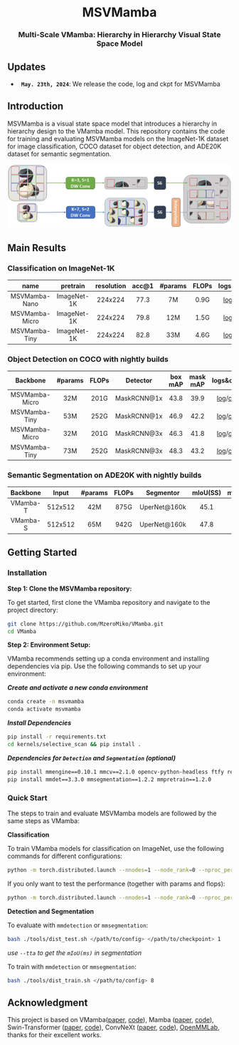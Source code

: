 
<div align="center">
<h1>MSVMamba </h1>
<h3>Multi-Scale VMamba: Hierarchy in Hierarchy Visual State Space Model</h3>

[//]: # (Paper: &#40;[arXiv 2401.10166]&#40;https://arxiv.org/abs/2401.10166&#41;&#41;)


</div>

## Updates
* **` May. 23th, 2024`**: We release the code, log and ckpt for MSVMamba


## Introduction
MSVMamba is a visual state space model that introduces a hierarchy in hierarchy design to the VMamba model. This repository contains the code for training and evaluating MSVMamba models on the ImageNet-1K dataset for image classification, COCO dataset for object detection, and ADE20K dataset for semantic segmentation.

[//]: # (add figure in ./assets/ms2d.jpg for illustration)
<p align="center">
  <img src="./assets/ms2d.jpg" width="800" />
</p>

## Main Results

### **Classification on ImageNet-1K**

|      name      | pretrain | resolution | acc@1 | #params | FLOPs |                                      logs&ckpts                                      | 
|:--------------:| :---: | :---: |:-----:|:-------:|:-----:|:------------------------------------------------------------------------------------:| 
| MSVMamba-Nano  | ImageNet-1K | 224x224 | 77.3  |   7M    | 0.9G  |                                  [log](#)/[ckpt](#)                                  |
| MSVMamba-Micro | ImageNet-1K | 224x224 | 79.8  |   12M   | 1.5G  |                                  [log](#)/[ckpt](#)                                  | 
| MSVMamba-Tiny  | ImageNet-1K | 224x224 | 82.8  |   33M   | 4.6G  |                                  [log](#)/[ckpt](#)                                  | 

### **Object Detection on COCO with nightly builds**
  
|    Backbone    | #params | FLOPs | Detector | box mAP | mask mAP |     logs&ckpts     | 
|:--------------:|:-------:|:-----:| :---: |:-------:|:--------:|:------------------:|
| MSVMamba-Micro |   32M   | 201G  | MaskRCNN@1x |  43.8   |   39.9   | [log](#)/[ckpt](#) |
| MSVMamba-Tiny  |   53M   | 252G  | MaskRCNN@1x |  46.9   |   42.2   | [log](#)/[ckpt](#) |
|    MSVMamba-Micro    |   32M   | 201G  | MaskRCNN@3x |  46.3   |   41.8   | [log](#)/[ckpt](#) |
|    MSVMamba-Tiny    |   73M   | 252G  | MaskRCNN@3x |  48.3   |   43.2   | [log](#)/[ckpt](#) |


### **Semantic Segmentation on ADE20K with nightly builds**

| Backbone | Input| #params | FLOPs | Segmentor | mIoU(SS) | mIoU(MS) |                                                        logs/&ckpts                                                        |
| :---: | :---: |:-------:|:-----:| :---: |:--------:|:--------:|:-------------------------------------------------------------------------------------------------------------------------:|
| VMamba-T| 512x512 |   42M   | 875G  | UperNet@160k |   45.1   |   45.4   |                                          [log](#abstract)/[ckpt](#)                                          | 
| VMamba-S| 512x512 |   65M   | 942G  | UperNet@160k |   47.8   |    -     |                                              [log](#)/[ckpt](#)                                              | 


## Getting Started

### Installation

**Step 1: Clone the MSVMamba repository:**

To get started, first clone the VMamba repository and navigate to the project directory:

```bash
git clone https://github.com/MzeroMiko/VMamba.git
cd VMamba
```

**Step 2: Environment Setup:**

VMamba recommends setting up a conda environment and installing dependencies via pip. Use the following commands to set up your environment:

***Create and activate a new conda environment***

```bash
conda create -n msvmamba
conda activate msvmamba
```

***Install Dependencies***

```bash
pip install -r requirements.txt
cd kernels/selective_scan && pip install .
```
<!-- cd kernels/cross_scan && pip install . -->


***Dependencies for `Detection` and `Segmentation` (optional)***

```bash
pip install mmengine==0.10.1 mmcv==2.1.0 opencv-python-headless ftfy regex
pip install mmdet==3.3.0 mmsegmentation==1.2.2 mmpretrain==1.2.0
```

<!-- conda create -n cu12 python=3.10 -y && conda activate cu12
pip install torch torchvision torchaudio --index-url https://download.pytorch.org/whl/cu121
# install cuda121 for windows
# install https://visualstudio.microsoft.com/visual-cpp-build-tools/
pip install timm==0.4.12 fvcore packaging -->


### Quick Start
The steps to train and evaluate MSVMamba models are followed by the same steps as VMamba:

**Classification**

To train VMamba models for classification on ImageNet, use the following commands for different configurations:

```bash
python -m torch.distributed.launch --nnodes=1 --node_rank=0 --nproc_per_node=8 --master_addr="127.0.0.1" --master_port=29501 main.py --cfg </path/to/config> --batch-size 128 --data-path </path/of/dataset> --output /tmp
```

If you only want to test the performance (together with params and flops):

```bash
python -m torch.distributed.launch --nnodes=1 --node_rank=0 --nproc_per_node=1 --master_addr="127.0.0.1" --master_port=29501 main.py --cfg </path/to/config> --batch-size 128 --data-path </path/of/dataset> --output /tmp --pretrained </path/of/checkpoint>
```

**Detection and Segmentation**

To evaluate with `mmdetection` or `mmsegmentation`:
```bash
bash ./tools/dist_test.sh </path/to/config> </path/to/checkpoint> 1
```
*use `--tta` to get the `mIoU(ms)` in segmentation*

To train with `mmdetection` or `mmsegmentation`:
```bash
bash ./tools/dist_train.sh </path/to/config> 8
```





[//]: # (## Citation)

[//]: # ()
[//]: # (```)

[//]: # (@article{liu2024vmamba,)

[//]: # (  title={VMamba: Visual State Space Model},)

[//]: # (  author={Liu, Yue and Tian, Yunjie and Zhao, Yuzhong and Yu, Hongtian and Xie, Lingxi and Wang, Yaowei and Ye, Qixiang and Liu, Yunfan},)

[//]: # (  journal={arXiv preprint arXiv:2401.10166},)

[//]: # (  year={2024})

[//]: # (})

[//]: # (```)

## Acknowledgment

This project is based on VMamba([paper](https://arxiv.org/abs/2401.10166), [code](https://github.com/MzeroMiko/VMamba)), Mamba ([paper](https://arxiv.org/abs/2312.00752), [code](https://github.com/state-spaces/mamba)), Swin-Transformer ([paper](https://arxiv.org/pdf/2103.14030.pdf), [code](https://github.com/microsoft/Swin-Transformer)), ConvNeXt ([paper](https://arxiv.org/abs/2201.03545), [code](https://github.com/facebookresearch/ConvNeXt)), [OpenMMLab](https://github.com/open-mmlab),
 thanks for their excellent works.

